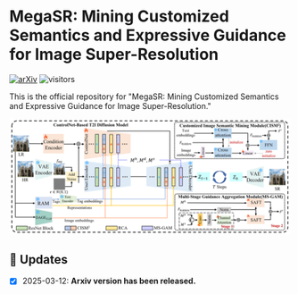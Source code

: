 # MegaSR: Mining Customized Semantics and Expressive Guidance for Image Super-Resolution

[![arXiv](https://img.shields.io/badge/arXiv-Paper-<COLOR>.svg)](https://arxiv.org/abs/2503.08096)  ![visitors](https://visitor-badge.laobi.icu/badge?page_id=striveAgain/MegaSR)

This is the official repository for "MegaSR: Mining Customized Semantics and Expressive Guidance for Image Super-Resolution."

![MegaSR Framework](figs/framework.png)

## :bookmark: Updates
- [x] 2025-03-12: **Arxiv version has been released.**
